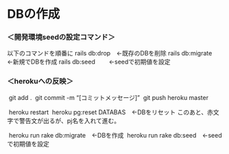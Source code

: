 # DBの作成

### ＜開発環境seedの設定コマンド＞

以下のコマンドを順番に
	rails db:drop　←既存のDBを削除
	rails db:migrate　←新規でDBを作成
	rails db:seed 　　←seedで初期値を設定

### ＜herokuへの反映＞

​	git add .
​	git commit -m “[コミットメッセージ]”
​	git push heroku master

​	heroku restart
​	heroku pg:reset DATABAS　←DBをリセット
​		このあと、赤文字で警告文が出るが、pj名を入れて進む。

​	heroku run rake db:migrate　←DBを作成
​	heroku run rake db:seed　←seedで初期値を設定